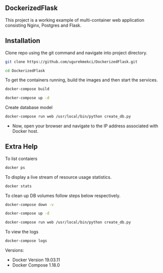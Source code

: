## DockerizedFlask

This project is a working example of multi-container web application consisting Nginx, Postgres and Flask.

## Installation

Clone repo using the git command and navigate into project directory.

```bash
git clone https://github.com/ugurekmekci/DockerizedFlask.git

cd DockerizedFlask
```

To get the containers running, build the images and then start the services.

```bash
docker-compose build

docker-compose up -d
```

Create database model

```bash
docker-compose run web /usr/local/bin/python create_db.py
```
- Now, open your browser and navigate to the IP address associated with Docker host.

## Extra Help
To list contaiers

```bash
docker ps
```

To display a live stream of resource usage statistics.

```bash
docker stats
```

To clean up DB volumes follow steps below respectively.

```bash
docker-compose down -v

docker-compose up -d

docker-compose run web /usr/local/bin/python create_db.py
```

To view the logs
```bash
docker-compose logs
```


Versions:

- Docker Version 19.03.11
- Docker Compose 1.18.0

